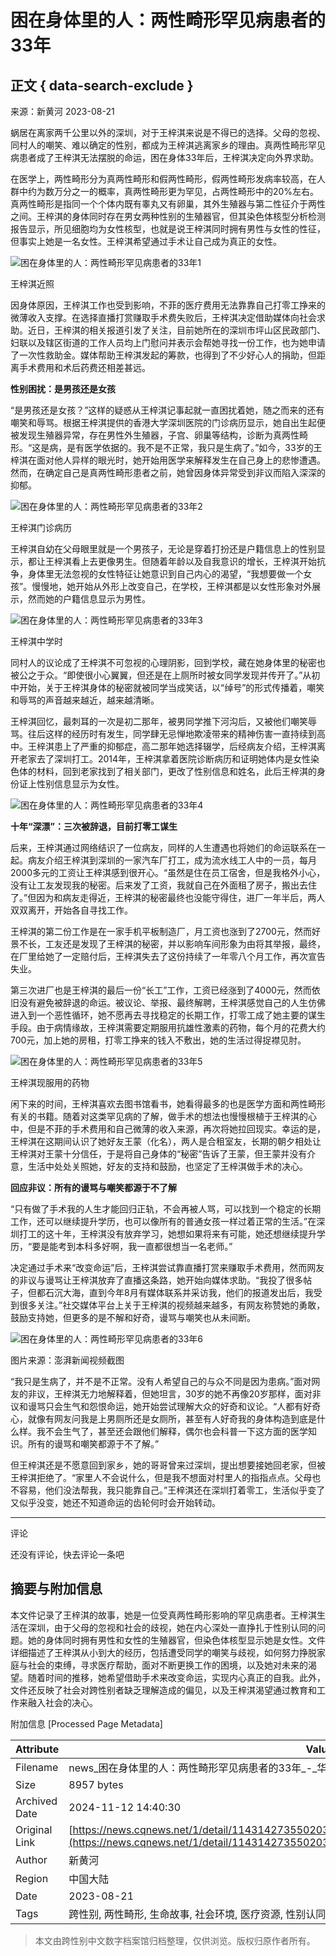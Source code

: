 # 困在身体里的人：两性畸形罕见病患者的33年

## 正文 { data-search-exclude }


来源：新黄河 2023-08-21

蜗居在离家两千公里以外的深圳，对于王梓淇来说是不得已的选择。父母的忽视、同村人的嘲笑、难以确定的性别，都成为王梓淇逃离家乡的理由。真两性畸形罕见病患者成了王梓淇无法摆脱的命运，困在身体33年后，王梓淇决定向外界求助。

在医学上，两性畸形分为真两性畸形和假两性畸形，假两性畸形发病率较高，在人群中约为数万分之一的概率，真两性畸形更为罕见，占两性畸形中的20%左右。真两性畸形是指同一个个体内既有睾丸又有卵巢，其外生殖器与第二性征介于两性之间。王梓淇的身体同时存在男女两种性别的生殖器官，但其染色体核型分析检测报告显示，所见细胞均为女性核型，也就是说王梓淇同时拥有男性与女性的性征，但事实上她是一名女性。王梓淇希望通过手术让自己成为真正的女性。

![困在身体里的人：两性畸形罕见病患者的33年1](https://res.cqnews.net/ires/2023/8/21/vIQEWpOdSmrEixMidO2lPEyHVCJ0XuXOzNr.JPEG)

王梓淇近照

因身体原因，王梓淇工作也受到影响，不菲的医疗费用无法靠靠自己打零工挣来的微薄收入支撑。在选择直播打赏赚取手术费失败后，王梓淇决定借助媒体向社会求助。近日，王梓淇的相关报道引发了关注，目前她所在的深圳市坪山区民政部门、妇联以及辖区街道的工作人员均上门慰问并表示会帮她寻找一份工作，也为她申请了一次性救助金。媒体帮助王梓淇发起的筹款，​也得到了不少好心人的捐助，但距离手术费用和术后药费还相差甚远。

**性别困扰：是男孩还是女孩**

“是男孩还是女孩？”这样的疑惑从王梓淇记事起就一直困扰着她，随之而来的还有嘲笑和辱骂。根据王梓淇提供的香港大学深圳医院的门诊病历显示，她自出生起便被发现生殖器异常，存在男性外生殖器，子宫、卵巢等结构，诊断为真两性畸形。“这是病，是有医学依据的。我不是不正常，我只是生病了。”如今，33岁的王梓淇在面对他人异样的眼光时，她开始用医学来解释发生在自己身上的悲惨遭遇。然而，在确定自己是真两性畸形患者之前，她曾因身体异常受到非议而陷入深深的抑郁。

![困在身体里的人：两性畸形罕见病患者的33年2](https://res.cqnews.net/ires/2023/8/21/FNmaTIspOXRglZUYNRBg568gTlRj8Zjgiqa.JPEG)

王梓淇门诊病历

王梓淇自幼在父母眼里就是一个男孩子，无论是穿着打扮还是户籍信息上的性别显示，都让王梓淇看上去更像男生。但随着年龄以及自我意识的增长，王梓淇开始抗争，身体里无法忽视的女性特征让她意识到自己内心的渴望，“我想要做一个女孩”。慢慢地，她开始从外形上改变自己，在学校，王梓淇都是以女性形象对外展示，然而她的户籍信息显示为男性。

![困在身体里的人：两性畸形罕见病患者的33年3](https://res.cqnews.net/ires/2023/8/21/Imw4qEM9fRwew8esY70ribZVuqaahBdXy7s.JPEG)

王梓淇中学时

同村人的议论成了王梓淇不可忽视的心理阴影，回到学校，藏在她身体里的秘密也被公之于众。“即使很小心翼翼，但还是在上厕所时被女同学发现并传开了。”从初中开始，关于王梓淇身体的秘密就被同学当成笑话，以“绰号”的形式传播着，嘲笑和辱骂的声音越来越近，越来越清晰。

王梓淇回忆，最刺耳的一次是初二那年，被男同学推下河沟后，又被他们嘲笑辱骂。往后这样的经历时有发生，同学肆无忌惮地欺凌带来的精神伤害一直持续到高中。王梓淇患上了严重的抑郁症，高二那年她选择辍学，后经病友介绍，王梓淇离开老家去了深圳打工。2014年，王梓淇拿着医院诊断病历和证明她体内是女性染色体的材料，回到老家找到了相关部门，更改了性别信息和姓名，此后王梓淇的身份证上性别信息显示为女性。

![困在身体里的人：两性畸形罕见病患者的33年4](https://res.cqnews.net/ires/2023/8/21/eesiNTwZSfdze8uLYxA4sXgZ99ficAOUURw.JPEG)

**十年“深漂”：三次被辞退，目前打零工谋生**

后来，王梓淇通过网络结识了一位病友，同样的人生遭遇也将她们的命运联系在一起。病友介绍王梓淇到深圳的一家汽车厂打工，成为流水线工人中的一员，每月2000多元的工资让王梓淇感到很开心。“虽然是住在员工宿舍，但是我格外小心，没有让工友发现我的秘密。后来发了工资，我就自己在外面租了房子，搬出去住了。”但因为和病友走得近，王梓淇的秘密最终也没能守得住，进厂一年半后，两人双双离开，开始各自寻找工作。

王梓淇的第二份工作是在一家手机平板制造厂，月工资也涨到了2700元，然而好景不长，工友还是发现了王梓淇的秘密，并以影响车间形象为由将其举报，最终，在厂里给她了一定赔付后，王梓淇失去了这份持续了一年零八个月工作，再次宣告失业。

第三次进厂也是王梓淇的最后一份“长工”工作，工资已经涨到了4000元，然而依旧没有避免被辞退的命运。被议论、举报、最终解聘，王梓淇感觉自己的人生仿佛进入到一个恶性循环，她不愿再去寻找稳定的长期工作，打零工成了她主要的谋生手段。由于病情缘故，王梓淇需要定期服用抗雄性激素的药物，每个月的花费大约700元，加上她的房租，打零工挣来的钱入不敷出，她的生活过得捉襟见肘。

![困在身体里的人：两性畸形罕见病患者的33年5](https://res.cqnews.net/ires/2023/8/21/BKcP0NNER4aJUzkZCiYhaP2ryN8TqeolgwT.JPEG)

王梓淇现服用的药物

闲下来的时间，王梓淇喜欢去图书馆看书，她看得最多的也是医学方面和两性畸形有关的书籍。随着对这类罕见病的了解，做手术的想法也慢慢根植于王梓淇的心中，但是不菲的手术费用和自己微薄的收入来源，再次将她拉回现实。幸运的是，王梓淇在这期间认识了她好友王蒙（化名），两人是合租室友，长期的朝夕相处让王梓淇对王蒙十分信任，于是将自己身体的“秘密”告诉了王蒙，但王蒙并没有介意，生活中处处关照她，好友的支持和鼓励，也坚定了王梓淇做手术的决心。

**回应非议：所有的谩骂与嘲笑都源于不了解**

“只有做了手术我的人生才能回归正轨，不会再被人骂，可以找到一个稳定的长期工作，还可以继续提升学历，也可以像所有的普通女孩一样过着正常的生活。”在深圳打工的这十年，王梓淇没有放弃学习，她想如果将来有可能，她还想继续提升学历，“要是能考到本科多好啊，我一直都很想当一名老师。”

决定通过手术来“改变命运”后，王梓淇尝试靠直播打赏来赚取手术费用，然而网友的非议与谩骂让王梓淇放弃了直播这条路，她开始向媒体求助。“我投了很多帖子，但都石沉大海，直到今年8月有媒体联系并采访我，他们的报道发出后，我受到很多关注。”社交媒体平台上关于王梓淇的视频越来越多，有网友称赞她的勇敢，鼓励支持她，但更多的是不解和好奇，谩骂与嘲笑也从未间断。

![困在身体里的人：两性畸形罕见病患者的33年6](https://res.cqnews.net/ires/2023/8/21/DeZKWMDD9GJ7beYreIm7ANfCMdSPvoqejkl.JPEG)

图片来源：澎湃新闻视频截图

“我只是生病了，并不是不正常。没有人希望自己的与众不同是因为患病。”面对网友的非议，王梓淇无力地解释着，但她坦言，30岁的她不再像20岁那样，面对非议和谩骂只会生气和怨恨命运，她开始尝试理解大众的好奇和议论。“人都有好奇心，就像有网友问我是上男厕所还是女厕所，甚至有人好奇我的身体构造到底是什么样。我不会生气了，甚至还会跟他们解释，偶尔也会科普一下这方面的医学知识。所有的谩骂和嘲笑都源于不了解。”

但王梓淇还是不愿意回到家乡，她的哥哥曾来过深圳，提出想要接她回老家，但被王梓淇拒绝了。“家里人不会说什么，但是我不想面对村里人的指指点点。父母也不容易，他们没法帮我，我只能靠自己。”王梓淇还在深圳打着零工，生活似乎变了又似乎没变，她还不知道命运的齿轮何时会开始转动。

--- 

评论

还没有评论，快去评论一条吧

## 摘要与附加信息

<!-- tcd_abstract -->
本文件记录了王梓淇的故事，她是一位受真两性畸形影响的罕见病患者。王梓淇生活在深圳，由于父母的忽视和社会的歧视，她在内心深处一直挣扎于性别认同的问题。她的身体同时拥有男性和女性的生殖器官，但染色体核型显示她是女性。文件详细描述了王梓淇从小到大的经历，包括遭受同学的嘲笑与歧视，如何努力挣脱家庭与社会的束缚，寻求医疗帮助，面对不断更换工作的困境，以及她对未来的渴望。随着时间的推移，她希望借助手术来改变命运，实现内心真正的自我。此外，文件还反映了社会对跨性别者缺乏理解造成的偏见，以及王梓淇渴望通过教育和工作来融入社会的决心。
<!-- tcd_abstract_end -->

附加信息 [Processed Page Metadata]

| Attribute       | Value                                  |
|-----------------|----------------------------------------|
| Filename        | news_困在身体里的人：两性畸形罕见病患者的33年_-_华龙网.md                             |
| Size            | 8957 bytes                           |
| Archived Date   | 2024-11-12 14:40:30                             |
| Original Link   | [https://news.cqnews.net/1/detail/1143142735502036992/app/content_1143142735502036992.html](https://news.cqnews.net/1/detail/1143142735502036992/app/content_1143142735502036992.html)                       |
| Author          | 新黄河                               |
| Region          | 中国大陆                               |
| Date            | 2023-08-21                                 |
| Tags            | 跨性别, 两性畸形, 生命故事, 社会环境, 医疗资源, 性别认同, 抑郁症                                 |
>
> 本文由跨性别中文数字档案馆归档整理，仅供浏览。版权归原作者所有。
>